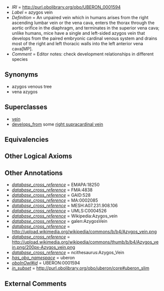  * *IRI* = http://purl.obolibrary.org/obo/UBERON_0001594
 * *Label* = azygos vein
 * *Definition* = An unpaired vein which in humans arises from the right ascending lumbar vein or the vena cava, enters the thorax through the aortic orifice in the diaphragm, and terminates in the superior vena cava; unlike humans, mice have a single and left-sided azygos vein that develops from the paired embryonic cardinal venous system and drains most of the right and left thoracic walls into the left anterior vena cava[MP].
 * *Comment* = Editor notes: check development relationships in different species

## Synonyms

 * azygos venous tree
 * vena azygos

## Superclasses

 * [vein](../../UBERON/38/UBERON_0001638.md)
 * [develops_from](../../RO/02/RO_0002202.md) some [right supracardinal vein](../../UBERON/68/UBERON_0008268.md)

## Equivalencies


## Other Logical Axioms


## Other Annotations

 * *[database_cross_reference](../../ef/oboInOwl#hasDbXref.md)* = EMAPA:18250
 * *[database_cross_reference](../../ef/oboInOwl#hasDbXref.md)* = FMA:4838
 * *[database_cross_reference](../../ef/oboInOwl#hasDbXref.md)* = GAID:528
 * *[database_cross_reference](../../ef/oboInOwl#hasDbXref.md)* = MA:0002085
 * *[database_cross_reference](../../ef/oboInOwl#hasDbXref.md)* = MESH:A07.231.908.106
 * *[database_cross_reference](../../ef/oboInOwl#hasDbXref.md)* = UMLS:C0004526
 * *[database_cross_reference](../../ef/oboInOwl#hasDbXref.md)* = Wikipedia:Azygos_vein
 * *[database_cross_reference](../../ef/oboInOwl#hasDbXref.md)* = galen:AzygosVein
 * *[database_cross_reference](../../ef/oboInOwl#hasDbXref.md)* = http://upload.wikimedia.org/wikipedia/commons/b/b4/Azygos_vein.png
 * *[database_cross_reference](../../ef/oboInOwl#hasDbXref.md)* = http://upload.wikimedia.org/wikipedia/commons/thumb/b/b4/Azygos_vein.png/200px-Azygos_vein.png
 * *[database_cross_reference](../../ef/oboInOwl#hasDbXref.md)* = ncithesaurus:Azygos_Vein
 * *[has_obo_namespace](../../ce/oboInOwl#hasOBONamespace.md)* = uberon
 * *[oboInOwl#id](../../id/oboInOwl#id.md)* = UBERON:0001594
 * *[in_subset](../../et/oboInOwl#inSubset.md)* = http://purl.obolibrary.org/obo/uberon/core#uberon_slim

## External Comments

